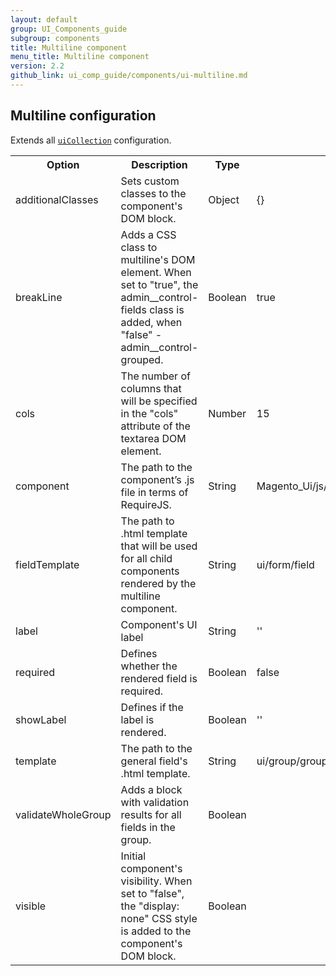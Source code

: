 ```yaml
---
layout: default
group: UI_Components_guide
subgroup: components
title: Multiline component
menu_title: Multiline component
version: 2.2
github_link: ui_comp_guide/components/ui-multiline.md
---
```



## Multiline configuration
Extends all [`uiCollection`]({{page.baseurl}}ui_comp_guide/concepts/ui_comp_uicollection_concept.html) configuration.

<table>
  <tr>
    <th>Option </th>
    <th>Description</th>
    <th>Type</th>
    <th>Default</th>
  </tr>
  <tr>
    <td>additionalClasses</td>
    <td>Sets custom classes to the component's DOM block.</td>
    <td>Object</td>
    <td>{}</td>
  </tr>
  <tr>
    <td>breakLine</td>
    <td>Adds a CSS class to multiline's DOM element. When set to "true", the admin__control-fields class is added, when "false" - admin__control-grouped.</td>
    <td>Boolean</td>
    <td>true</td>
  </tr>
  <tr>
    <td>cols</td>
    <td>The number of columns that will be specified in the "cols" attribute of the textarea DOM element.</td>
    <td>Number</td>
    <td>15</td>
  </tr>
  <tr>
    <td>component</td>
    <td>The path to the component’s .js file in terms of RequireJS.</td>
    <td>String</td>
    <td>Magento_Ui/js/form/components/group</td>
  </tr>
  <tr>
    <td>fieldTemplate</td>
    <td>The path to .html template that will be used for all child components rendered by the multiline component.</td>
    <td>String</td>
    <td>ui/form/field</td>
  </tr>
  <tr>
    <td>label</td>
    <td>Component's UI label</td>
    <td>String</td>
    <td>''</td>
  </tr>
  <tr>
    <td>required</td>
    <td>Defines whether the rendered field is required.</td>
    <td>Boolean</td>
    <td>false</td>
  </tr>
  <tr>
    <td>showLabel</td>
    <td>Defines if the label is rendered.</td>
    <td>Boolean</td>
    <td>''</td>
  </tr>
  <tr>
    <td>template</td>
    <td>The path to the general field's .html template.</td>
    <td>String</td>
    <td>ui/group/group</td>
  </tr>
  <tr>
    <td>validateWholeGroup</td>
    <td>Adds a block with validation results for all fields in the group. </td>
    <td>Boolean</td>
    <td></td>
  </tr>
  <tr>
    <td>visible</td>
    <td>Initial component's visibility. When set to "false", the "display: none" CSS style is added to the component's DOM block.</td>
    <td>Boolean</td>
    <td></td>
  </tr>
</table>
